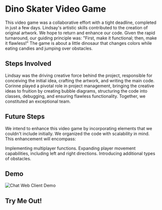 # Dino Skater Video Game
This video game was a collaborative effort with a tight deadline, completed in just a few days. Lindsay's artistic skills contributed to the creation of original artwork. We hope to return and enhance our code. Given the rapid turnaround, our guiding principle was: "First, make it functional; then, make it flawless!" The game is about a little dinosaur that changes colors while eating candies and jumping over obstacles. 
## Steps Involved
Lindsay was the driving creative force behind the project, responsible for conceiving the initial idea, crafting the artwork, and writing the main code. Corinne played a pivotal role in project management, bringing the creative ideas to fruition by creating bubble diagrams, structuring the code into classes, debugging, and ensuring flawless functionality. Together, we constituted an exceptional team.
## Future Steps
We intend to enhance this video game by incorporating elements that we couldn't include initially. We organized the code with scalability in mind. This enhancement will encompass:

Implementing multiplayer functions.
Expanding player movement capabilities, including left and right directions.
Introducing additional types of obstacles.
## Demo
![Chat Web Client Demo](demo/DinoSkater.gif)
## Try Me Out!
